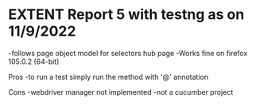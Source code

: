 # EXTENT Report 5 with testng as on 11/9/2022
-follows page object model for selectors hub page
-Works fine on firefox 105.0.2 (64-bit)

Pros
-to run a test simply run the method with '@' annotation

Cons
-webdriver manager not implemented
-not a cucumber project

